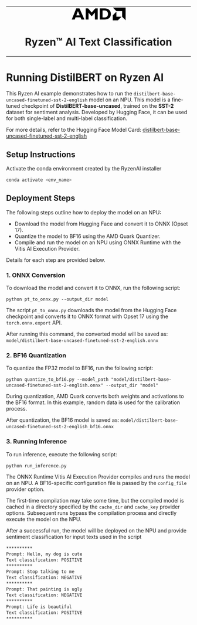 <table class="sphinxhide" width="100%">
 <tr width="100%">
    <td align="center"><img src="https://raw.githubusercontent.com/Xilinx/Image-Collateral/main/xilinx-logo.png" width="30%"/><h1> Ryzen™ AI Text Classification </h1>
    </td>
 </tr>
</table>

# Running DistilBERT on Ryzen AI

This Ryzen AI example demonstrates how to run the ``distilbert-base-uncased-finetuned-sst-2-english`` model on an NPU. This model is a fine-tuned checkpoint of **DistilBERT-base-uncased**, trained on the **SST-2** dataset for sentiment analysis. Developed by Hugging Face, it can be used for both single-label and multi-label classification.

For more details, refer to the Hugging Face Model Card: [distilbert-base-uncased-finetuned-sst-2-english](https://huggingface.co/distilbert/distilbert-base-uncased-finetuned-sst-2-english)

## Setup Instructions

Activate the conda environment created by the RyzenAI installer

```bash
conda activate <env_name>
```

## Deployment Steps

The following steps outline how to deploy the model on an NPU:

- Download the model from Hugging Face and convert it to ONNX (Opset 17).
- Quantize the model to BF16 using the AMD Quark Quantizer.
- Compile and run the model on an NPU using ONNX Runtime with the Vitis AI Execution Provider.

Details for each step are provided below.

### 1. ONNX Conversion

To download the model and convert it to ONNX, run the following script:

```
python pt_to_onnx.py --output_dir model
```

The script ``pt_to_onnx.py`` downloads the model from the Hugging Face checkpoint and converts it to ONNX format with Opset 17 using the ``torch.onnx.export`` API.

After running this command, the converted model will be saved as: ``model/distilbert-base-uncased-finetuned-sst-2-english.onnx``


### 2. BF16 Quantization

To quantize the FP32 model to BF16, run the following script:

```
python quantize_to_bf16.py --model_path "model/distilbert-base-uncased-finetuned-sst-2-english.onnx" --output_dir "model"
```

During quantization, AMD Quark converts both weights and activations to the BF16 format. In this example, random data is used for the calibration process.

After quantization, the BF16 model is saved as: ``model/distilbert-base-uncased-finetuned-sst-2-english_bf16.onnx``



### 3. Running Inference

To run inference, execute the following script:

```
python run_inference.py
```

The ONNX Runtime Vitis AI Execution Provider compiles and runs the model on an NPU. A BF16-specific configuration file is passed by the ``config_file`` provider option.

The first-time compilation may take some time, but the compiled model is cached in a directory specified by the ``cache_dir`` and ``cache_key`` provider options.
Subsequent runs bypass the compilation process and directly execute the model on the NPU.

After a successful run, the model will be deployed on the NPU and provide sentiment classification for input texts used in the script

```
**********
Prompt: Hello, my dog is cute  
Text classification: POSITIVE  
**********  
Prompt: Stop talking to me  
Text classification: NEGATIVE  
**********  
Prompt: That painting is ugly  
Text classification: NEGATIVE  
**********  
Prompt: Life is beautiful  
Text classification: POSITIVE  
**********
```
